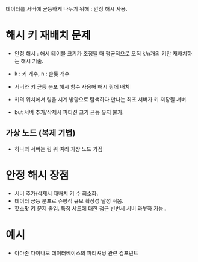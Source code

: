 데이터를 서버에 균등하게 나누기 위해 : 안정 해시 사용.

# 해시 키 재배치 문제
- 안정 해시 : 해시 테이블 크기가 조정될 때 평균적으로 오직 k/n개의 키만 재배치하는 해시 기술.
- k : 키 개수, n : 슬롯 개수

- 서버와 키 균등 분포 해시 함수 사용해 해시 링에 배치
- 키의 위치에서 링을 시계 방향으로 탐색하다 만나는 최초 서버가 키 저장될 서버.

- but 서버 추가/삭제시 파티션 크기 균등 유지 불가.

## 가상 노드 (복제 기법)
- 하나의 서버는 링 위 여러 가상 노드 가짐

# 안정 해시 장점
- 서버 추가/삭제시 재배치 키 수 최소화.
- 데이터 귱등 분포로 슈평적 규모 확장성 달성 쉬움.
- 핫스팟 키 문제 줄임. 특정 샤드에 대한 접근 빈번시 서버 과부하 가능..

# 예시
- 아마존 다이나모 데이터베이스의 파티셔닝 관련 컴포넌트
